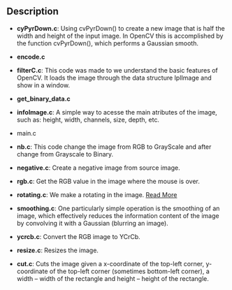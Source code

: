 Description 
-----------

- **cyPyrDown.c**:
	Using cvPyrDown() to create a new image that is half the width and height of the input image. In OpenCV this is accomplished by the function cvPyrDown(), which performs a Gaussian smooth.
	
- **encode.c**

- **filterC.c**:
	This code was made to we understand the basic features of OpenCV. It loads the image through the data
structure IplImage and show in a window. 

- **get_binary_data.c**

- **infoImage.c**:
	A simple way to acesse the main atributes of the image, such as: height, width, channels, size, depth, etc. 

- main.c
	
- **nb.c**: This code change the image from RGB to GrayScale and after change from Grayscale to Binary.

- **negative.c**: Create a negative image from source image.

- **rgb.c**: Get the RGB value in the image where the mouse is over.

- **rotating.c**: We make a rotating in the image. [Read More](http://docs.opencv.org/modules/imgproc/doc/geometric_transformations.html#getrotationmatrix2d)

- **smoothing.c**: One particularly simple operation is the smoothing of an image, which effectively reduces the information content of the image by convolving it with a Gaussian (blurring an image).

- **ycrcb.c**: Convert the RGB image to YCrCb.

- **resize.c**: Resizes the image.

- **cut.c**: Cuts the image given a x-coordinate of the top-left corner, y-coordinate of the top-left corner (sometimes bottom-left corner), a width – width of the rectangle and height – height of the rectangle.
